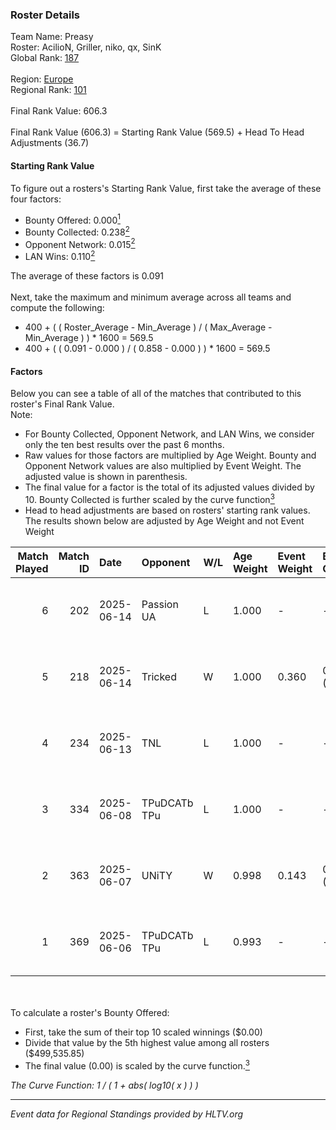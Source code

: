 ### Roster Details<br />
Team Name: Preasy<br />
Roster: AcilioN, Griller, niko, qx, SinK<br />
Global Rank: [187](../../standings_global_2025_07_07.md)<br />
<br />
Region: [Europe]( ../../standings_europe_2025_07_07.md)<br />
Regional Rank: [101]( ../../standings_europe_2025_07_07.md)<br />
<br />
Final Rank Value:  606.3<br />
<br />
Final Rank Value (606.3) = Starting Rank Value (569.5) + Head To Head Adjustments (36.7)<br />

#### Starting Rank Value<br />
To figure out a rosters's Starting Rank Value, first take the average of these four factors:<br />
- Bounty Offered: 0.000[<sup>1</sup>](#table2)
- Bounty Collected: 0.238[<sup>2</sup>](#table1)
- Opponent Network: 0.015[<sup>2</sup>](#table1)
- LAN Wins: 0.110[<sup>2</sup>](#table1)

The average of these factors is 0.091<br />
<br />
Next, take the maximum and minimum average across all teams and compute the following:<br />
- 400 + ( ( Roster_Average - Min_Average ) / ( Max_Average - Min_Average ) ) * 1600 = 569.5
- 400 + ( ( 0.091 - 0.000 ) / ( 0.858 - 0.000 ) ) * 1600 = 569.5


#### Factors<br />
Below you can see a table of all of the matches that contributed to this roster's Final Rank Value.<br />
Note:<br />

- For Bounty Collected, Opponent Network, and LAN Wins, we consider only the ten best results over the past 6 months.
- Raw values for those factors are multiplied by Age Weight. Bounty and Opponent Network values are also multiplied by Event Weight. The adjusted value is shown in parenthesis.
- The final value for a factor is the total of its adjusted values divided by 10. Bounty Collected is further scaled by the curve function[<sup>3</sup>](#curveFunction)
- Head to head adjustments are based on rosters' starting rank values. The results shown below are adjusted by Age Weight and not Event Weight
<span id="table1"></span><br />


| Match Played | Match ID | Date       | Opponent     | W/L | Age Weight | Event Weight | Bounty Collected | Opponent Network | LAN Wins  | H2H Adj. | Roster                             |
| -: | -: | :- | :- | :- | :- | :- | :- | :- | :- | -: | :- |
|            6 |      202 | 2025-06-14 | Passion UA   | L   | 1.000      | -            | -                | -                | -         |    -1.62 | AcilioN, Griller, niko, qx, SinK   |
|            5 |      218 | 2025-06-14 | Tricked      | W   | 1.000      | 0.360        | 0.017 (0.006)    | 0.320 (0.115)    | 1 (1.000) |    28.07 | AcilioN, Griller, niko, qx, SinK   |
|            4 |      234 | 2025-06-13 | TNL          | L   | 1.000      | -            | -                | -                | -         |    -0.88 | AcilioN, Griller, niko, qx, SinK   |
|            3 |      334 | 2025-06-08 | TPuDCATb TPu | L   | 1.000      | -            | -                | -                | -         |    -4.60 | AcilioN, bekker, Griller, niko, qx |
|            2 |      363 | 2025-06-07 | UNiTY        | W   | 0.998      | 0.143        | 0.001 (0.000)    | 0.272 (0.039)    | 0 (0.000) |    19.57 | AcilioN, bekker, Griller, niko, qx |
|            1 |      369 | 2025-06-06 | TPuDCATb TPu | L   | 0.993      | -            | -                | -                | -         |    -3.83 | AcilioN, bekker, Griller, niko, qx |

<br />
<span id="table2"></span><br />
To calculate a roster's Bounty Offered:<br />

- First, take the sum of their top 10 scaled winnings ($0.00)
- Divide that value by the 5th highest value among all rosters ($499,535.85)
- The final value (0.00) is scaled by the curve function.[<sup>3</sup>](#curveFunction)

<span id="curveFunction"></span>_The Curve Function: 1 / ( 1 + abs( log10( x ) ) )_<br />

---
_Event data for Regional Standings provided by HLTV.org_<br />
